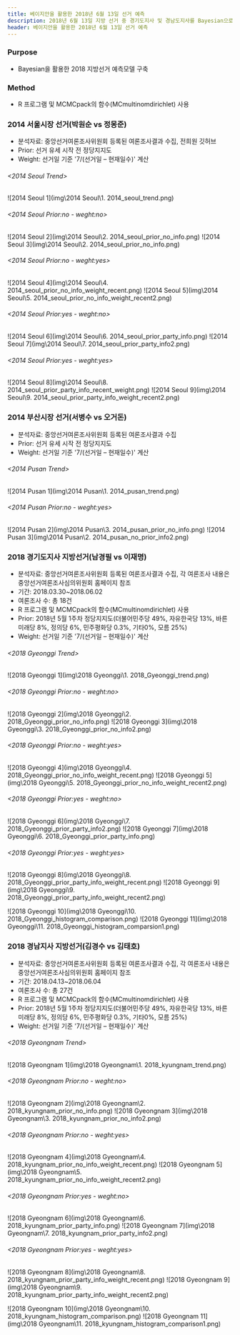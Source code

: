 ```yaml
---
title: 베이지안을 활용한 2018년 6월 13일 선거 예측
description: 2018년 6월 13일 지방 선거 중 경기도지사 및 경남도지사를 Bayesian으로 추측합니다.
header: 베이지안을 활용한 2018년 6월 13일 선거 예측
---
```


### Purpose
- Bayesian을 활용한 2018 지방선거 예측모델 구축


### Method
- R 프로그램 및 MCMCpack의 함수(MCmultinomdirichlet) 사용


<!--break-->
### 2014 서울시장 선거(박원순 vs 정몽준)
- 분석자료: 중앙선거여론조사위원회 등록된 여론조사결과 수집, 전희원 깃허브
- Prior: 선거 유세 시작 전 정당지지도
- Weight: 선거일 기준 '7/(선거일 – 현재일수)' 계산


###### <2014 Seoul Trend>
![2014 Seoul 1](img\2014 Seoul\1. 2014_seoul_trend.png)


###### <2014 Seoul Prior:no - weght:no>
![2014 Seoul 2](img\2014 Seoul\2. 2014_seoul_prior_no_info.png)
![2014 Seoul 3](img\2014 Seoul\2. 2014_seoul_prior_no_info.png)


###### <2014 Seoul Prior:no - weght:yes>
![2014 Seoul 4](img\2014 Seoul\4. 2014_seoul_prior_no_info_weight_recent.png)
![2014 Seoul 5](img\2014 Seoul\5. 2014_seoul_prior_no_info_weight_recent2.png)


###### <2014 Seoul Prior:yes - weght:no>
![2014 Seoul 6](img\2014 Seoul\6. 2014_seoul_prior_party_info.png)
![2014 Seoul 7](img\2014 Seoul\7. 2014_seoul_prior_party_info2.png)


###### <2014 Seoul Prior:yes - weght:yes>
![2014 Seoul 8](img\2014 Seoul\8. 2014_seoul_prior_party_info_recent_weight.png)
![2014 Seoul 9](img\2014 Seoul\9. 2014_seoul_prior_party_info_weight_recent2.png)



### 2014 부산시장 선거(서병수 vs 오거돈)
- 분석자료: 중앙선거여론조사위원회 등록된 여론조사결과 수집
- Prior: 선거 유세 시작 전 정당지지도
- Weight: 선거일 기준 '7/(선거일 – 현재일수)' 계산


###### <2014 Pusan Trend>
![2014 Pusan 1](img\2014 Pusan\1. 2014_pusan_trend.png)


###### <2014 Pusan Prior:no - weght:yes>
![2014 Pusan 2](img\2014 Pusan\3. 2014_pusan_prior_no_info.png)
![2014 Pusan 3](img\2014 Pusan\2. 2014_pusan_no_prior_info2.png)



### 2018 경기도지사 지방선거(남경필 vs 이재명)
- 분석자료: 중앙선거여론조사위원회 등록된 여론조사결과 수집, 각 여론조사 내용은 중앙선거여론조사심의위원회 홈페이지 참조
- 기간: 2018.03.30~2018.06.02
- 여론조사 수: 총 18건
- R 프로그램 및 MCMCpack의 함수(MCmultinomdirichlet) 사용
- Prior: 2018년 5월 1주차 정당지지도(더불어민주당 49%, 자유한국당 13%, 바른미래당 8%, 정의당 6%, 민주평화당 0.3%, 기타0%, 모름 25%)
- Weight: 선거일 기준 '7/(선거일 – 현재일수)' 계산


###### <2018 Gyeonggi Trend>
![2018 Gyeonggi 1](img\2018 Gyeonggi\1. 2018_Gyeonggi_trend.png)


###### <2018 Gyeonggi Prior:no - weght:no>
![2018 Gyeonggi 2](img\2018 Gyeonggi\2. 2018_Gyeonggi_prior_no_info.png)
![2018 Gyeonggi 3](img\2018 Gyeonggi\3. 2018_Gyeonggi_prior_no_info2.png)


###### <2018 Gyeonggi Prior:no - weght:yes>
![2018 Gyeonggi 4](img\2018 Gyeonggi\4. 2018_Gyeonggi_prior_no_info_weight_recent.png)
![2018 Gyeonggi 5](img\2018 Gyeonggi\5. 2018_Gyeonggi_prior_no_info_weight_recent2.png)


###### <2018 Gyeonggi Prior:yes - weght:no>
![2018 Gyeonggi 6](img\2018 Gyeonggi\7. 2018_Gyeonggi_prior_party_info2.png)
![2018 Gyeonggi 7](img\2018 Gyeonggi\6. 2018_Gyeonggi_prior_party_info.png)


###### <2018 Gyeonggi Prior:yes - weght:yes>
![2018 Gyeonggi 8](img\2018 Gyeonggi\8. 2018_Gyeonggi_prior_party_info_weight_recent.png)
![2018 Gyeonggi 9](img\2018 Gyeonggi\9. 2018_Gyeonggi_prior_party_info_weight_recent2.png)


![2018 Gyeonggi 10](img\2018 Gyeonggi\10. 2018_Gyeonggi_histogram_comparison.png)
![2018 Gyeonggi 11](img\2018 Gyeonggi\11. 2018_Gyeonggi_histogram_comparsion1.png)



### 2018 경남지사 지방선거(김경수 vs 김태호)
- 분석자료: 중앙선거여론조사위원회 등록된 여론조사결과 수집, 각 여론조사 내용은 중앙선거여론조사심의위원회 홈페이지 참조
- 기간: 2018.04.13~2018.06.04
- 여론조사 수: 총 27건
- R 프로그램 및 MCMCpack의 함수(MCmultinomdirichlet) 사용
- Prior: 2018년 5월 1주차 정당지지도(더불어민주당 49%, 자유한국당 13%, 바른미래당 8%, 정의당 6%, 민주평화당 0.3%, 기타0%, 모름 25%)
- Weight: 선거일 기준 '7/(선거일 – 현재일수)' 계산


###### <2018 Gyeongnam Trend>
![2018 Gyeongnam 1](img\2018 Gyeongnam\1. 2018_kyungnam_trend.png)


###### <2018 Gyeongnam Prior:no - weght:no>
![2018 Gyeongnam 2](img\2018 Gyeongnam\2. 2018_kyungnam_prior_no_info.png)
![2018 Gyeongnam 3](img\2018 Gyeongnam\3. 2018_kyungnam_prior_no_info2.png)


###### <2018 Gyeongnam Prior:no - weght:yes>
![2018 Gyeongnam 4](img\2018 Gyeongnam\4. 2018_kyungnam_prior_no_info_weight_recent.png)
![2018 Gyeongnam 5](img\2018 Gyeongnam\5. 2018_kyungnam_prior_no_info_weight_recent2.png)


###### <2018 Gyeongnam Prior:yes - weght:no>
![2018 Gyeongnam 6](img\2018 Gyeongnam\6. 2018_kyungnam_prior_party_info.png)
![2018 Gyeongnam 7](img\2018 Gyeongnam\7. 2018_kyungnam_prior_party_info2.png)


###### <2018 Gyeongnam Prior:yes - weght:yes>
![2018 Gyeongnam 8](img\2018 Gyeongnam\8. 2018_kyungnam_prior_party_info_weight_recent.png)
![2018 Gyeongnam 9](img\2018 Gyeongnam\9. 2018_kyungnam_prior_party_info_weight_recent2.png)


![2018 Gyeongnam 10](img\2018 Gyeongnam\10. 2018_kyungnam_histogram_comparison.png)
![2018 Gyeongnam 11](img\2018 Gyeongnam\11. 2018_kyungnam_histogram_comparison1.png)

